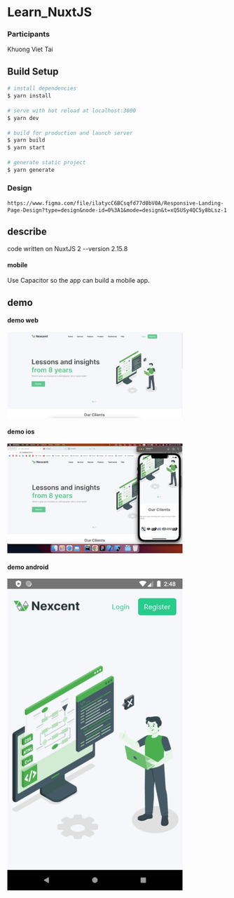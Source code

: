 # Learn_NuxtJS



### Participants
Khuong Viet Tai


## Build Setup

```bash
# install dependencies
$ yarn install

# serve with hot reload at localhost:3000
$ yarn dev

# build for production and launch server
$ yarn build
$ yarn start

# generate static project
$ yarn generate
```

### Design

```
https://www.figma.com/file/ilatycC6BCsqfd77d0bV0A/Responsive-Landing-Page-Design?type=design&node-id=0%3A1&mode=design&t=xQ5USy4QC5y8bLsz-1
```

## describe

code written on NuxtJS 2 --version 2.15.8

#### mobile

Use Capacitor so the app can build a mobile app.


## demo

#### demo web
<img src="./assets/hithub2.png" width="400">

#### demo ios
<img src="./assets/github1.png" width="400">


#### demo android 
<img src="./assets/github3.png" width="400">
